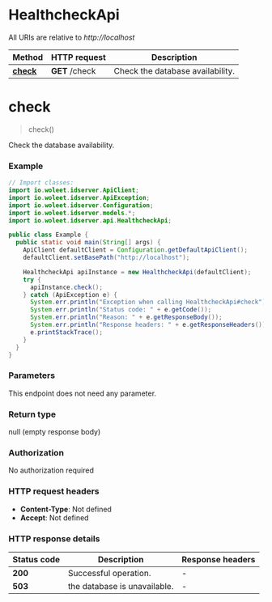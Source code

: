 # HealthcheckApi

All URIs are relative to *http://localhost*

Method | HTTP request | Description
------------- | ------------- | -------------
[**check**](HealthcheckApi.md#check) | **GET** /check | Check the database availability.


<a name="check"></a>
# **check**
> check()

Check the database availability.

### Example
```java
// Import classes:
import io.woleet.idserver.ApiClient;
import io.woleet.idserver.ApiException;
import io.woleet.idserver.Configuration;
import io.woleet.idserver.models.*;
import io.woleet.idserver.api.HealthcheckApi;

public class Example {
  public static void main(String[] args) {
    ApiClient defaultClient = Configuration.getDefaultApiClient();
    defaultClient.setBasePath("http://localhost");

    HealthcheckApi apiInstance = new HealthcheckApi(defaultClient);
    try {
      apiInstance.check();
    } catch (ApiException e) {
      System.err.println("Exception when calling HealthcheckApi#check");
      System.err.println("Status code: " + e.getCode());
      System.err.println("Reason: " + e.getResponseBody());
      System.err.println("Response headers: " + e.getResponseHeaders());
      e.printStackTrace();
    }
  }
}
```

### Parameters
This endpoint does not need any parameter.

### Return type

null (empty response body)

### Authorization

No authorization required

### HTTP request headers

 - **Content-Type**: Not defined
 - **Accept**: Not defined

### HTTP response details
| Status code | Description | Response headers |
|-------------|-------------|------------------|
**200** | Successful operation. |  -  |
**503** | the database is unavailable. |  -  |

